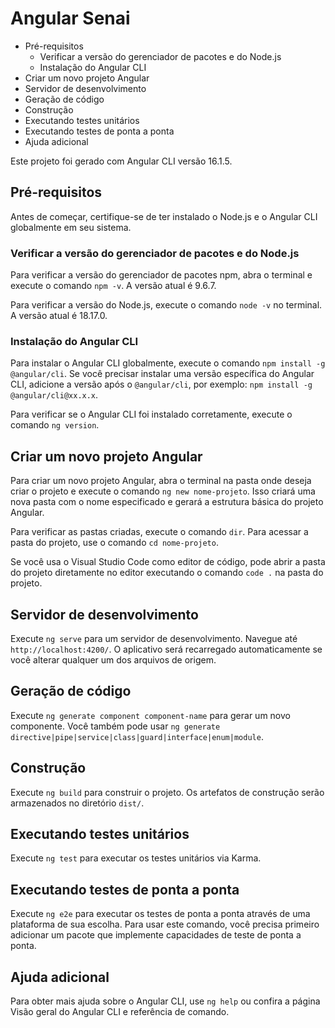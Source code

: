 # Angular Senai

- Pré-requisitos
  - Verificar a versão do gerenciador de pacotes e do Node.js
  - Instalação do Angular CLI
- Criar um novo projeto Angular
- Servidor de desenvolvimento
- Geração de código
- Construção
- Executando testes unitários
- Executando testes de ponta a ponta
- Ajuda adicional

Este projeto foi gerado com Angular CLI versão 16.1.5.

## Pré-requisitos

Antes de começar, certifique-se de ter instalado o Node.js e o Angular CLI globalmente em seu sistema.

### Verificar a versão do gerenciador de pacotes e do Node.js

Para verificar a versão do gerenciador de pacotes npm, abra o terminal e execute o comando `npm -v`. A versão atual é 9.6.7.

Para verificar a versão do Node.js, execute o comando `node -v` no terminal. A versão atual é 18.17.0.

### Instalação do Angular CLI

Para instalar o Angular CLI globalmente, execute o comando `npm install -g @angular/cli`. Se você precisar instalar uma versão específica do Angular CLI, adicione a versão após o `@angular/cli`, por exemplo: `npm install -g @angular/cli@xx.x.x`.

Para verificar se o Angular CLI foi instalado corretamente, execute o comando `ng version`.

## Criar um novo projeto Angular

Para criar um novo projeto Angular, abra o terminal na pasta onde deseja criar o projeto e execute o comando `ng new nome-projeto`. Isso criará uma nova pasta com o nome especificado e gerará a estrutura básica do projeto Angular.

Para verificar as pastas criadas, execute o comando `dir`. Para acessar a pasta do projeto, use o comando `cd nome-projeto`.

Se você usa o Visual Studio Code como editor de código, pode abrir a pasta do projeto diretamente no editor executando o comando `code .` na pasta do projeto.

## Servidor de desenvolvimento

Execute `ng serve` para um servidor de desenvolvimento. Navegue até `http://localhost:4200/`. O aplicativo será recarregado automaticamente se você alterar qualquer um dos arquivos de origem.

## Geração de código

Execute `ng generate component component-name` para gerar um novo componente. Você também pode usar `ng generate directive|pipe|service|class|guard|interface|enum|module`.

## Construção

Execute `ng build` para construir o projeto. Os artefatos de construção serão armazenados no diretório `dist/`.

## Executando testes unitários

Execute `ng test` para executar os testes unitários via Karma.

## Executando testes de ponta a ponta

Execute `ng e2e` para executar os testes de ponta a ponta através de uma plataforma de sua escolha. Para usar este comando, você precisa primeiro adicionar um pacote que implemente capacidades de teste de ponta a ponta.

## Ajuda adicional

Para obter mais ajuda sobre o Angular CLI, use `ng help` ou confira a página Visão geral do Angular CLI e referência de comando.


